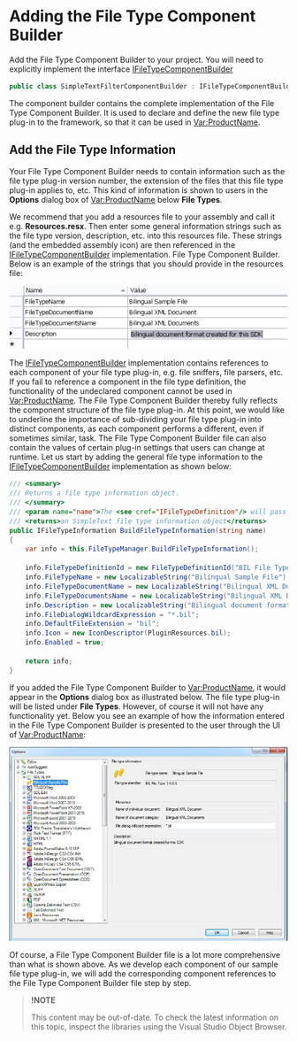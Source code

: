 Adding the File Type Component Builder
==

Add the File Type Component Builder to your project. You will need to explicitly implement the interface [IFileTypeComponentBuilder](../../api/filetypesupport/Sdl.FileTypeSupport.Framework.IntegrationApi.IFileTypeComponentBuilder.yml)


```cs
public class SimpleTextFilterComponentBuilder : IFileTypeComponentBuilder
```

The component builder contains the complete implementation of the File Type Component Builder. It is used to declare and define the new file type plug-in to the framework, so that it can be used in <Var:ProductName>.

Add the File Type Information
--

Your File Type Component Builder needs to contain information such as the file type plug-in version number, the extension of the files that this file type plug-in applies to, etc. This kind of information is shown to users in the **Options** dialog box of <Var:ProductName> below **File Types**.

We recommend that you add a resources file to your assembly and call it e.g. **Resources.resx**. Then enter some general information strings such as the file type version, description, etc. into this resources file. These strings (and the embedded assembly icon) are then referenced in the [IFileTypeComponentBuilder](../../api/filetypesupport/Sdl.FileTypeSupport.Framework.IntegrationApi.IFileTypeComponentBuilder.yml) implementation. File Type Component Builder. Below is an example of the strings that you should provide in the resources file:

![BilFilterResources](images/BilFilterResources.jpg)

The [IFileTypeComponentBuilder](../../api/filetypesupport/Sdl.FileTypeSupport.Framework.IntegrationApi.IFileTypeComponentBuilder.yml) implementation contains references to each component of your file type plug-in, e.g. file sniffers, file parsers, etc. If you fail to reference a component in the file type definition, the functionality of the undeclared component cannot be used in <Var:ProductName>. The File Type Component Builder thereby fully reflects the component structure of the file type plug-in. At this point, we would like to underline the importance of sub-dividing your file type plug-in into distinct components, as each component performs a different, even if sometimes similar, task. The File Type Component Builder file can also contain the values of certain plug-in settings that users can change at runtime. Let us start by adding the general file type information to the [IFileTypeComponentBuilder](../../api/filetypesupport/Sdl.FileTypeSupport.Framework.IntegrationApi.IFileTypeComponentBuilder.yml) implementation as shown below:

```cs
/// <summary>
/// Returns a file type information object.
/// </summary>
/// <param name="name">The <see cref="IFileTypeDefinition"/> will pass "" as the name for this parameter</param>
/// <returns>an SimpleText file type information object</returns>
public IFileTypeInformation BuildFileTypeInformation(string name)
{
    var info = this.FileTypeManager.BuildFileTypeInformation();

    info.FileTypeDefinitionId = new FileTypeDefinitionId("BIL File Type 1.0.0.0");
    info.FileTypeName = new LocalizableString("Bilingual Sample File");
    info.FileTypeDocumentName = new LocalizableString("Bilingual XML Documen");
    info.FileTypeDocumentsName = new LocalizableString("Bilingual XML Documents");
    info.Description = new LocalizableString("Bilingual document format created for this SDK");
    info.FileDialogWildcardExpression = "*.bil";
    info.DefaultFileExtension = "bil";
    info.Icon = new IconDescriptor(PluginResources.bil);
    info.Enabled = true;

    return info;
}
```

If you added the File Type Component Builder to <Var:ProductName>, it would appear in the **Options** dialog box as illustrated below. The file type plug-in will be listed under **File Types**. However, of course it will not have any functionality yet. Below you see an example of how the information entered in the File Type Component Builder is presented to the user through the UI of <Var:ProductName>:

![OptionsBilFilter](images/OptionsBilFilter.jpg)


Of course, a File Type Component Builder file is a lot more comprehensive than what is shown above. As we develop each component of our sample file type plug-in, we will add the corresponding component references to the File Type Component Builder file step by step.

>**!NOTE**
>
> This content may be out-of-date. To check the latest information on this topic, inspect the libraries using the Visual Studio Object Browser.